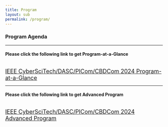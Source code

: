 ```yaml
---
title: Program
layout: sub
permalink: /program/
--- 
```


<h3>Program Agenda</h3>

<hr/>
<h4>Please click the following link to get Program-at-a-Glance</h4>
<br>
<a href="/2024/assets/IEEE CyberSciTech_DASC_PICom_CBDCom 2024 Program-at-a-Glance-10.29.pdf" target="_blank" style="font-size: 18px;"><u>IEEE CyberSciTech/DASC/PICom/CBDCom 2024 Program-at-a-Glance</u></a>

<hr/>
<h4>Please click the following link to get Advanced Program</h4>
<br>
<a href="/2024/assets/CyberSciTech_DASC_PICom_CBDCom 2024 Advanced Program-1105.pdf" target="_blank" style="font-size: 18px;"><u>IEEE CyberSciTech/DASC/PICom/CBDCom 2024 Advanced Program</u></a>